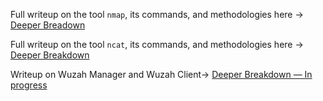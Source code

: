 Full writeup on the tool `nmap`, its commands, and methodologies here → [Deeper Breadown](/notes/expanded/cyber_tools/NMAP_Writeup.md)

Full writeup on the tool `ncat`, its commands, and methodologies here → [Deeper Breakdown](/notes/expanded/cyber_tools/NCAT_Writeup.md)

Writeup on Wuzah Manager and Wuzah Client→ [Deeper Breakdown — In progress](/notes/expanded/cyber_tools/Wazuh_Writeup.md)

